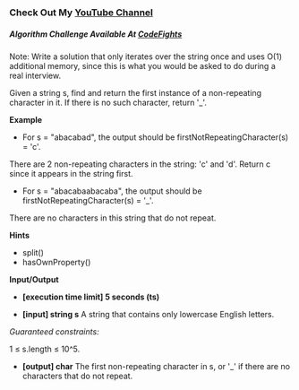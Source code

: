 ### Check Out My [YouTube Channel](https://www.YouTube.com/CodingTutorials360)

##### Algorithm Challenge Available At [CodeFights](https://codefights.com/interview-practice/task/uX5iLwhc6L5ckSyNC)
Note: Write a solution that only iterates over the string once and uses O(1) additional memory, since this is what you would be asked to do during a real interview.

Given a string s, find and return the first instance of a non-repeating character in it. If there is no such character, return '_'.

**Example**

-   For s = "abacabad", the output should be
firstNotRepeatingCharacter(s) = 'c'.

There are 2 non-repeating characters in the string: 'c' and 'd'. Return c since it appears in the string first.

-   For s = "abacabaabacaba", the output should be
firstNotRepeatingCharacter(s) = '_'.

There are no characters in this string that do not repeat.

**Hints**
-   split()
-   hasOwnProperty()


**Input/Output**

- **[execution time limit] 5 seconds (ts)**

- **[input] string s**
  A string that contains only lowercase English letters.

*Guaranteed constraints:*

1 ≤ s.length ≤ 10^5.

- **[output] char**
The first non-repeating character in s, or '_' if there are no characters that do not repeat.

